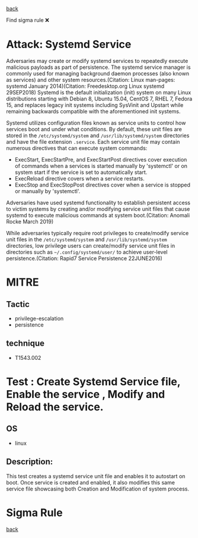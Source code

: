 
[back](../index.md)

Find sigma rule :x: 

# Attack: Systemd Service 

Adversaries may create or modify systemd services to repeatedly execute malicious payloads as part of persistence. The systemd service manager is commonly used for managing background daemon processes (also known as services) and other system resources.(Citation: Linux man-pages: systemd January 2014)(Citation: Freedesktop.org Linux systemd 29SEP2018) Systemd is the default initialization (init) system on many Linux distributions starting with Debian 8, Ubuntu 15.04, CentOS 7, RHEL 7, Fedora 15, and replaces legacy init systems including SysVinit and Upstart while remaining backwards compatible with the aforementioned init systems.

Systemd utilizes configuration files known as service units to control how services boot and under what conditions. By default, these unit files are stored in the <code>/etc/systemd/system</code> and <code>/usr/lib/systemd/system</code> directories and have the file extension <code>.service</code>. Each service unit file may contain numerous directives that can execute system commands:

* ExecStart, ExecStartPre, and ExecStartPost directives cover execution of commands when a services is started manually by 'systemctl' or on system start if the service is set to automatically start. 
* ExecReload directive covers when a service restarts. 
* ExecStop and ExecStopPost directives cover when a service is stopped or manually by 'systemctl'.

Adversaries have used systemd functionality to establish persistent access to victim systems by creating and/or modifying service unit files that cause systemd to execute malicious commands at system boot.(Citation: Anomali Rocke March 2019)

While adversaries typically require root privileges to create/modify service unit files in the <code>/etc/systemd/system</code> and <code>/usr/lib/systemd/system</code> directories, low privilege users can create/modify service unit files in directories such as <code>~/.config/systemd/user/</code> to achieve user-level persistence.(Citation: Rapid7 Service Persistence 22JUNE2016)

# MITRE
## Tactic
  - privilege-escalation
  - persistence


## technique
  - T1543.002


# Test : Create Systemd Service file,  Enable the service , Modify and Reload the service.
## OS
  - linux


## Description:
This test creates a systemd service unit file and enables it to autostart on boot. Once service is created and enabled, it also modifies this same service file showcasing both Creation and Modification of system process. 


# Sigma Rule


[back](../index.md)
